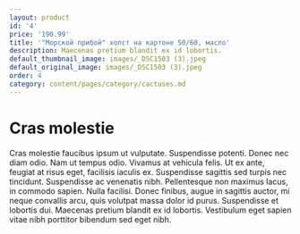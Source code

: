 ```yaml
---
layout: product
id: '4'
price: '190.99'
title: '"Морской прибой" холст на картоне 50/60, масло'
description: Maecenas pretium blandit ex id lobortis.
default_thumbnail_image: images/_DSC1503 (3).jpeg
default_original_image: images/_DSC1503 (3).jpeg
order: 4
category: content/pages/category/cactuses.md
---
```


# Cras molestie

Cras molestie faucibus ipsum ut vulputate. Suspendisse potenti. Donec nec diam odio. Nam ut tempus odio. Vivamus at vehicula felis. Ut ex ante, feugiat at risus eget, facilisis iaculis ex. Suspendisse sagittis sed turpis nec tincidunt. Suspendisse ac venenatis nibh. Pellentesque non maximus lacus, in commodo sapien. Nulla facilisi. Donec finibus, augue in sagittis auctor, mi neque convallis arcu, quis volutpat massa dolor id purus. Suspendisse et lobortis dui. Maecenas pretium blandit ex id lobortis. Vestibulum eget sapien vitae nibh porttitor bibendum sed eget nibh.